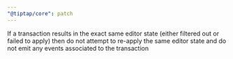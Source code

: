 ```yaml
---
"@tiptap/core": patch
---
```


If a transaction results in the exact same editor state (either filtered out or failed to apply) then do not attempt to re-apply the same editor state and do not emit any events associated to the transaction
